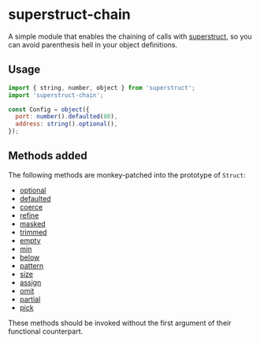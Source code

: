 # superstruct-chain

A simple module that enables the chaining of calls with [superstruct](https://github.com/ianstormtaylor/superstruct), so you can avoid parenthesis hell in your object definitions.

## Usage

```js
import { string, number, object } from 'superstruct';
import 'superstruct-chain';

const Config = object({
  port: number().defaulted(80),
  address: string().optional(),
});
```

## Methods added

The following methods are monkey-patched into the prototype of `Struct`:

* [optional](https://docs.superstructjs.org/guides/02-validating-data#optional-values)
* [defaulted](https://docs.superstructjs.org/api-reference/coercions#defaulted)
* [coerce](https://docs.superstructjs.org/guides/03-coercing-data#custom-coercions)
* [refine](https://docs.superstructjs.org/guides/04-refining-validation#custom-refinments)
* [masked](https://docs.superstructjs.org/api-reference/coercions#masked)
* [trimmed](https://docs.superstructjs.org/api-reference/coercions#masked)
* [empty](https://docs.superstructjs.org/api-reference/refinements#empty)
* [min](https://docs.superstructjs.org/api-reference/refinements#min)
* [below](https://docs.superstructjs.org/api-reference/refinements#below)
* [pattern](https://docs.superstructjs.org/api-reference/refinements#pattern)
* [size](https://docs.superstructjs.org/api-reference/refinements#size)
* [assign](https://docs.superstructjs.org/api-reference/utilities#assign)
* [omit](https://docs.superstructjs.org/api-reference/utilities#omit)
* [partial](https://docs.superstructjs.org/api-reference/utilities#partial)
* [pick](https://docs.superstructjs.org/api-reference/utilities#pick)

These methods should be invoked without the first argument of their functional counterpart.
